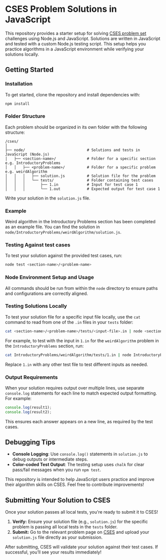 # CSES Problem Solutions in JavaScript

This repository provides a starter setup for solving [CSES problem set](https://cses.fi/) challenges using Node.js and JavaScript. Solutions are written in JavaScript and tested with a custom Node.js testing script. This setup helps you practice algorithms in a JavaScript environment while verifying your solutions locally.

## Getting Started

### Installation

To get started, clone the repository and install dependencies with:

```bash
npm install
```

### Folder Structure

Each problem should be organized in its own folder with the following structure:

```
/cses/
│
├── node/                            # Solutions and tests in JavaScript (Node.js)
│   ├── <section-name>/              # Folder for a specific section e.g. IntroductoryProblems
│   │   ├── <problem-name>/          # Folder for a specific problem e.g. weirdAlgorithm
│   │   │   ├── solution.js          # Solution file for the problem
│   │   │   └── tests/               # Folder containing test cases
│   │   │       ├── 1.in             # Input for test case 1
│   │   │       └── 1.out            # Expected output for test case 1
```

Write your solution in the `solution.js` file.

### Example

Weird algorithm in the Introductory Problems section has been completed as an example file. You can find the solution in `node/IntroductoryProblems/weirdAlgorithm/solution.js`.

### Testing Against test cases

To test your solution against the provided test cases, run:

```bash
node test <section-name>/<problem-name>
```

### Node Environment Setup and Usage

All commands should be run from within the `node` directory to ensure paths and configurations are correctly aligned.

### Testing Solutions Locally

To test your solution file for a specific input file locally, use the `cat` command to read from one of the `.in` files in your `tests` folder:

```bash
cat <section-name>/<problem-name>/tests/<input-file>.in | node <section-name>/<problem-name>/solution.js
```

For example, to test with the input in `1.in` for the `weirdAlgorithm` problem in the `IntroductoryProblems` section, run:

```bash
cat IntroductoryProblems/weirdAlgorithm/tests/1.in | node IntroductoryProblems/weirdAlgorithm/solution.js
```

Replace `1.in` with any other test file to test different inputs as needed.

### Output Requirements

When your solution requires output over multiple lines, use separate `console.log` statements for each line to match expected output formatting. For example:

```javascript
console.log(result1);
console.log(result2);
```

This ensures each answer appears on a new line, as required by the test cases.

## Debugging Tips

- **Console Logging**: Use `console.log()` statements in `solution.js` to debug outputs or intermediate steps.
- **Color-coded Test Output**: The testing setup uses `chalk` for clear pass/fail messages when you run `npm test`.

This repository is intended to help JavaScript users practice and improve their algorithm skills on CSES. Feel free to contribute improvements!

## Submitting Your Solution to CSES

Once your solution passes all local tests, you're ready to submit it to CSES!

1. **Verify:** Ensure your solution file (e.g., `solution.js`) for the specific problem is passing all local tests in the `tests` folder.
2. **Submit:** Go to the relevant problem page on [CSES](https://cses.fi/problemset) and upload your `solution.js` file directly as your submission.

After submitting, CSES will validate your solution against their test cases. If successful, you’ll see your results immediately!
